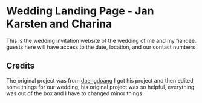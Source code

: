 # Wedding Landing Page - Jan Karsten and Charina

This is the wedding invitation website of the wedding of me and my fiancée, guests here will have access to the date, location, and our contact numbers

## Credits

The original project was from [daengdoang](https://github.com/daengdoang)
I got his project and then edited some things for our wedding, his original project was so helpful, everything was out of the box and I have to changed minor things
